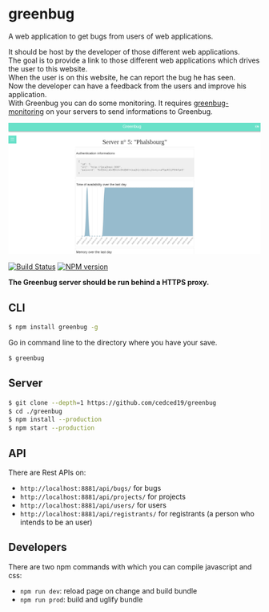 # greenbug
A web application to get bugs from users of web applications.

It should be host by the developer of those different web applications.   
The goal is to provide a link to those different web applications which drives the user to this website.   
When the user is on this website, he can report the bug he has seen.   
Now the developer can have a feedback from the users and improve his application.    
With Greenbug you can do some monitoring. It requires [greenbug-monitoring](https://github.com/cedced19/greenbug-monitoring) on your servers to send informations to Greenbug.

![Demo](demo.png)

[![Build Status](https://travis-ci.org/cedced19/greenbug.svg)](https://travis-ci.org/cedced19/greenbug)
[![NPM version](https://badge.fury.io/js/greenbug.svg)](http://badge.fury.io/js/greenbug)

__The Greenbug server should be run behind a HTTPS proxy.__

## CLI

```bash
$ npm install greenbug -g
```

Go in command line to the directory where you have your save.

```bash
$ greenbug
```

## Server

```bash
$ git clone --depth=1 https://github.com/cedced19/greenbug
$ cd ./greenbug
$ npm install --production
$ npm start --production
```

## API

There are Rest APIs on:
* `http://localhost:8881/api/bugs/` for bugs
* `http://localhost:8881/api/projects/` for projects
* `http://localhost:8881/api/users/` for users
* `http://localhost:8881/api/registrants/` for registrants (a person who intends to be an user)

## Developers

There are two npm commands with which you can compile javascript and css:
* `npm run dev`: reload page on change and build bundle
* `npm run prod`: build and uglify bundle

